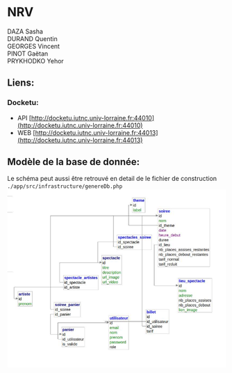 # NRV
DAZA Sasha  
DURAND Quentin  
GEORGES Vincent  
PINOT Gaëtan  
PRYKHODKO Yehor  
## Liens:
### Docketu:
- API [http://docketu.iutnc.univ-lorraine.fr:44010](http://docketu.iutnc.univ-lorraine.fr:44010)  
- WEB [http://docketu.iutnc.univ-lorraine.fr:44013](http://docketu.iutnc.univ-lorraine.fr:44013)  

## Modèle de la base de donnée:
Le schéma peut aussi être retrouvé en detail de le fichier de construction `./app/src/infrastructure/genereDb.php`  
![Schema de la base sql](./schema.jpg "Schema de la base sql")

